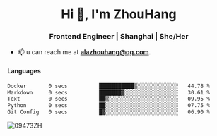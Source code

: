 <h1 align="center">Hi 👋, I'm ZhouHang</h1>

<h3 align="center">Frontend Engineer | Shanghai | She/Her</h3>

- 📫 u can reach me at **alazhouhang@qq.com**.

<h4 align="left">Languages</h4>
<!--START_SECTION:waka-->

```txt
Docker       0 secs          ███████████▒░░░░░░░░░░░░░   44.78 %
Markdown     0 secs          ███████▓░░░░░░░░░░░░░░░░░   30.61 %
Text         0 secs          ██▒░░░░░░░░░░░░░░░░░░░░░░   09.95 %
Python       0 secs          ██░░░░░░░░░░░░░░░░░░░░░░░   07.75 %
Git Config   0 secs          █▓░░░░░░░░░░░░░░░░░░░░░░░   06.90 %
```

<!--END_SECTION:waka-->

<p align="left"> <img src=https://github-readme-stats.vercel.app/api?username=09473ZH&show_icons=true alt=09473ZH /> </p>
